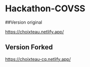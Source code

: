 # Hackathon-COVSS

##Version original

https://choixteau.netlify.app/

## Version Forked

https://choixteau-cq.netlify.app/

